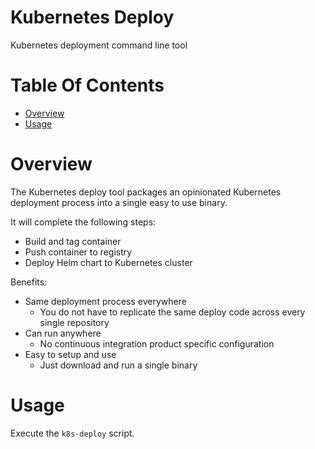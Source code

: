 # Kubernetes Deploy
Kubernetes deployment command line tool

# Table Of Contents
- [Overview](#overview)
- [Usage](#usage)

# Overview
The Kubernetes deploy tool packages an opinionated Kubernetes deployment 
process into a single easy to use binary.

It will complete the following steps:

- Build and tag container
- Push container to registry
- Deploy Helm chart to Kubernetes cluster

Benefits:

- Same deployment process everywhere
	- You do not have to replicate the same deploy code across every single 
		repository
- Can run anywhere
	- No continuous integration product specific configuration
- Easy to setup and use
	- Just download and run a single binary

# Usage
Execute the `k8s-deploy` script.
